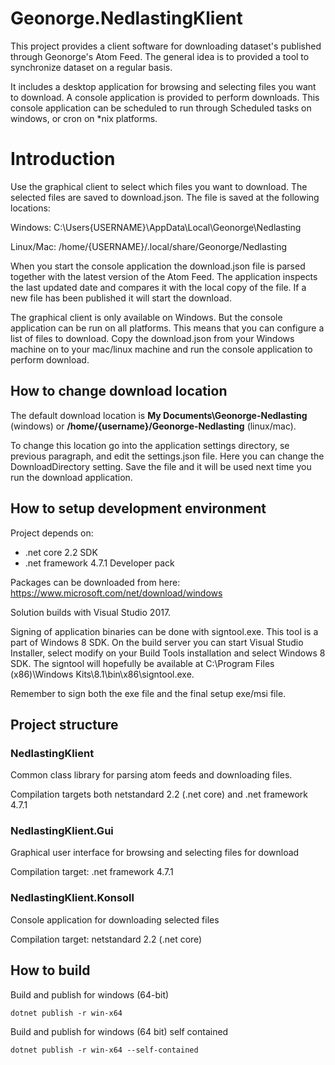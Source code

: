 # Geonorge.NedlastingKlient

This project provides a client software for downloading dataset's published through Geonorge's Atom Feed. The general idea is to provided a tool to synchronize dataset on a regular basis. 

It includes a desktop application for browsing and selecting files you want to download. A console application is provided to perform downloads. This console application can be scheduled to run through Scheduled tasks on windows, or cron on *nix platforms.

# Introduction

Use the graphical client to select which files you want to download. The selected files are saved to download.json. The file is saved at the following locations:

Windows:
C:\Users\{USERNAME}\AppData\Local\Geonorge\Nedlasting

Linux/Mac:
/home/{USERNAME}/.local/share/Geonorge/Nedlasting

When you start the console application the download.json file is parsed together with the latest version of the Atom Feed. The application inspects the last updated date and compares it with the local copy of the file. If a new file has been published it will start the download. 

The graphical client is only available on Windows. But the console application can be run on all platforms. This means that you can configure a list of files to download. Copy the download.json from your Windows machine on to your mac/linux machine and run the console application to perform download. 

## How to change download location

The default download location is **My Documents\Geonorge-Nedlasting** (windows) or **/home/{username}/Geonorge-Nedlasting** (linux/mac). 

To change this location go into the application settings directory, se previous paragraph, and edit the settings.json file. Here you can change the DownloadDirectory setting. Save the file and it will be used next time you run the download application. 

## How to setup development environment

Project depends on:
* .net core 2.2 SDK
* .net framework 4.7.1 Developer pack

Packages can be downloaded from here:
https://www.microsoft.com/net/download/windows

Solution builds with Visual Studio 2017. 

Signing of application binaries can be done with signtool.exe. This tool is a part of Windows 8 SDK. On the build server you can start Visual Studio Installer, select modify on your Build Tools installation and select Windows 8 SDK. The signtool will hopefully be available at C:\Program Files (x86)\Windows Kits\8.1\bin\x86\signtool.exe.

Remember to sign both the exe file and the final setup exe/msi file. 

## Project structure

### NedlastingKlient
Common class library for parsing atom feeds and downloading files.

Compilation targets both netstandard 2.2 (.net core) and .net framework 4.7.1

### NedlastingKlient.Gui

Graphical user interface for browsing and selecting files for download

Compilation target: .net framework 4.7.1

### NedlastingKlient.Konsoll
Console application for downloading selected files

Compilation target: netstandard 2.2 (.net core)


## How to build

Build and publish for windows (64-bit)

    dotnet publish -r win-x64

Build and publish for windows (64 bit) self contained

    dotnet publish -r win-x64 --self-contained
